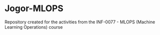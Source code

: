 # Jogor-MLOPS
Repository created for the activities from the INF-0077 - MLOPS (Machine Learning Operations) course 
